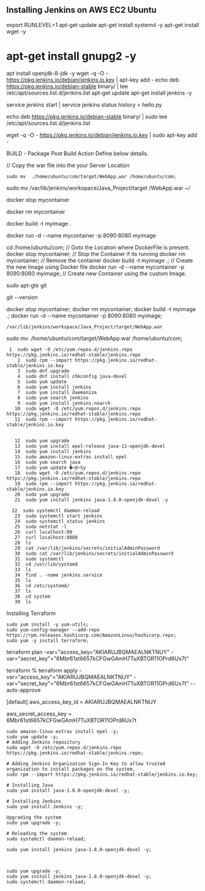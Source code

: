 

## Installing Jenkins on AWS EC2 Ubuntu

export RUNLEVEL=1
apt-get update
apt-get install systemd -y
apt-get install wget -y





# apt-get install gnupg2 -y

apt install openjdk-8-jdk -y
wget -q -O - https://pkg.jenkins.io/debian/jenkins.io.key | apt-key add -
echo deb https://pkg.jenkins.io/debian-stable binary/ | tee /etc/apt/sources.list.d/jenkins.list
apt-get update
apt-get install jenkins -y

service jenkins start | service jenkins status
history > hello.py

echo deb https://pkg.jenkins.io/debian-stable binary/ | sudo tee /etc/apt/sources.list.d/jenkins.list

wget -q -O - https://pkg.jenkins.io/debian/jenkins.io.key | sudo apt-key add -

 BUILD - Package  Post Build Action Define below details. 

// Copy the war file into the your Server Location

```
sudo mv  ./home/ubuntu/com/target/WebApp.war /home/ubuntu/com; 
```

sudo mv /var/lib/jenkins/workspace/Java_Project/target /WebApp.war ~/

docker stop mycontainer

docker rm mycontainer

docker build -t myimage .

docker run -d --name mycontainer -p 8090:8080 myimage

  cd /home/ubuntu/com; // Goto the Location where DockerFile is present. docker stop mycontainer; // Stop the Container if its running  docker rm mycontainer; // Remove the container docker build -t myimage .; // Create the new Image using Docker file docker run -d --name mycontainer -p 8090:8080 myimage; // Create new Container using the custom Image.

sudo apt-gte git

git --version

docker stop mycontainer;
docker rm mycontainer; 
docker build -t myimage .;
docker run -d --name mycontainer -p 8090:8080 myimage;

```
/var/lib/jenkins/workspace/Java_Project/target/WebApp.war
```

sudo mv  ./home/ubuntu/com/target/WebApp.war /home/ubuntu/com;



```
 1  sudo wget -O /etc/yum.repos.d/jenkins.repo     https://pkg.jenkins.io/redhat-stable/jenkins.repo
    2  sudo rpm --import https://pkg.jenkins.io/redhat-stable/jenkins.io.key
    3  sudo dnf upgrade
    4  sudo dnf install chkconfig java-devel
    5  sudo yum update
    6  sudo yum install jenkins
    7  sudo yum install daemonize
    8  sudo yum search jenkins
    9  sudo yum install jenkins.noarch
   10  sudo wget -O /etc/yum.repos.d/jenkins.repo     https://pkg.jenkins.io/redhat-stable/jenkins.repo
   11  sudo rpm --import https://pkg.jenkins.io/redhat-stable/jenkins.io.key

   
   12  sudo yum upgrade
   13  sudo yum install epel-release java-11-openjdk-devel
   14  sudo yum install jenkins
   15  sudo amazon-linux-extras install epel
   16  sudo yum search java
   17  sudo yum update �~@~Sy
   18  sudo wget -O /etc/yum.repos.d/jenkins.repo     https://pkg.jenkins.io/redhat-stable/jenkins.repo
   19  sudo rpm --import https://pkg.jenkins.io/redhat-stable/jenkins.io.key
   20  sudo yum upgrade
   21  sudo yum install jenkins java-1.8.0-openjdk-devel -y
  
  22  sudo systemctl daemon-reload
   23  sudo systemctl start jenkins
   24  sudo systemctl status jenkins
   25  sudo netstat -l
   26  curl localhost:80
   27  curl localhost:8080
   28  ls
   29  cat /var/lib/jenkins/secrets/initialAdminPassword
   30  sudo cat /var/lib/jenkins/secrets/initialAdminPassword
   31  sudo systemctl
   32  cd /usr/lib/systemd
   33  ls
   34  find . -name jenkins.service
   35  ls
   36  cd /etc/systemd/
   37  ls
   38  cd system
   39  ls
```

Installing Terraform

```
sudo yum install -y yum-utils;
sudo yum-config-manager --add-repo https://rpm.releases.hashicorp.com/AmazonLinux/hashicorp.repo;
sudo yum -y install terraform;
```



terraform plan -var="access_key="AKIARUJBQMAEALNKTNUY" -var="secret_key"="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"

terraform % terraform apply -var="access_key"="AKIARUJBQMAEALNKTNUY" -var="secret_key"="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" --auto-approve

[default]
aws_access_key_id = AKIARUJBQMAEALNKTNUY

aws_secret_access_key = 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

```
sudo amazon-linux-extras install epel -y;
sudo yum update -y;
# Adding Jenkins repository
sudo wget -O /etc/yum.repos.d/jenkins.repo     https://pkg.jenkins.io/redhat-stable/jenkins.repo; 

# Adding Jenkins Organization Sign-In Key to allow trusted organization to install packages on the system.
sudo rpm --import https://pkg.jenkins.io/redhat-stable/jenkins.io.key;

# Installing Java
sudo yum install java-1.8.0-openjdk-devel -y;

# Installing Jenkins
sudo yum install Jenkins -y;

Upgrading the system
sudo yum upgrade -y;

# Reloading the system
sudo systemctl daemon-reload;

sudo yum install jenkins java-1.8.0-openjdk-devel -y;



sudo yum upgrade -y;
sudo yum install jenkins java-1.8.0-openjdk-devel -y;
sudo systemctl daemon-reload;
```

# 